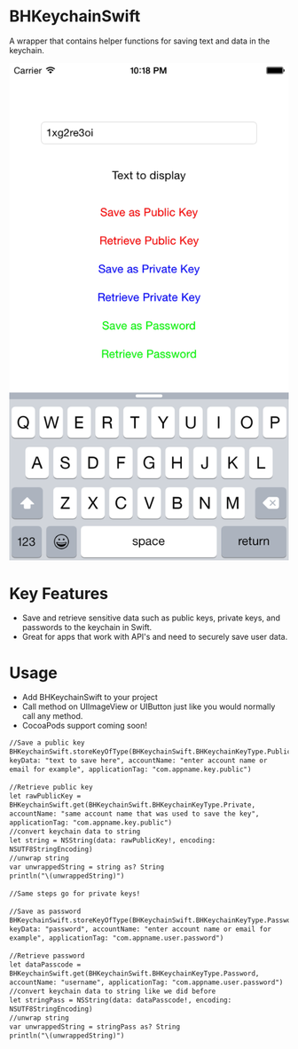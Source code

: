 # BHKeychainSwift
A wrapper that contains helper functions for saving text and data in the keychain.

![ss](https://raw.githubusercontent.com/iPhonig/BHKeychainSwift/master/KeychainSwiftExample/ss.png)

Key Features
============

- Save and retrieve sensitive data such as public keys, private keys, and passwords to the keychain in Swift.
- Great for apps that work with API's and need to securely save user data.

Usage
============

- Add BHKeychainSwift to your project
- Call method on UIImageView or UIButton just like you would normally call any method.
- CocoaPods support coming soon!

```
//Save a public key 
BHKeychainSwift.storeKeyOfType(BHKeychainSwift.BHKeychainKeyType.Public, keyData: "text to save here", accountName: "enter account name or email for example", applicationTag: "com.appname.key.public")

//Retrieve public key
let rawPublicKey = BHKeychainSwift.get(BHKeychainSwift.BHKeychainKeyType.Private, accountName: "same account name that was used to save the key", applicationTag: "com.appname.key.public")
//convert keychain data to string
let string = NSString(data: rawPublicKey!, encoding: NSUTF8StringEncoding)
//unwrap string
var unwrappedString = string as? String
println("\(unwrappedString)")

//Same steps go for private keys!

//Save as password
BHKeychainSwift.storeKeyOfType(BHKeychainSwift.BHKeychainKeyType.Password, keyData: "password", accountName: "enter account name or email for example", applicationTag: "com.appname.user.password")

//Retrieve password
let dataPasscode = BHKeychainSwift.get(BHKeychainSwift.BHKeychainKeyType.Password, accountName: "username", applicationTag: "com.appname.user.password")
//convert keychain data to string like we did before 
let stringPass = NSString(data: dataPasscode!, encoding: NSUTF8StringEncoding)
//unwrap string
var unwrappedString = stringPass as? String
println("\(unwrappedString)")
